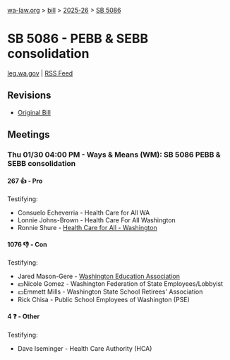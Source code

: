 [wa-law.org](/) > [bill](/bill/) > [2025-26](/bill/2025-26/) > [SB 5086](/bill/2025-26/sb/5086/)

# SB 5086 - PEBB & SEBB consolidation
[leg.wa.gov](https://app.leg.wa.gov/billsummary?BillNumber=5086&Year=2025&Initiative=false) | [RSS Feed](./rss.xml)

## Revisions
* [Original Bill](1/)

## Meetings
### Thu 01/30 04:00 PM - Ways & Means (WM): SB 5086 PEBB & SEBB consolidation
#### 267 👍 - Pro
Testifying:
* Consuelo Echeverria - Health Care for All WA
* Lonnie Johns-Brown - Health Care For All Washington
* Ronnie Shure - [Health Care for All - Washington](/org/health_care_for_all_-_washington/)

#### 1076 👎 - Con
Testifying:
* Jared Mason-Gere - [Washington Education Association](/org/washington_education_association/)
* 💵Nicole Gomez - Washington Federation of State Employees/Lobbyist
* 💵Emmett Mills - Washington State School Retirees' Association
* Rick Chisa - Public School Employees of Washington (PSE)

#### 4 ❓ - Other
Testifying:
* Dave Iseminger - Health Care Authority (HCA)
